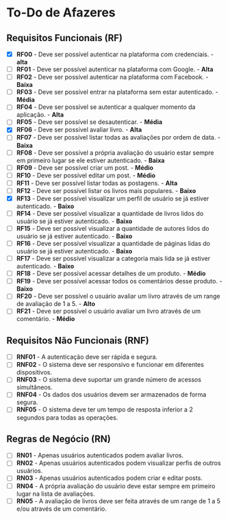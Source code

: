 # To-Do de Afazeres

## Requisitos Funcionais (RF)
- [x] **RF00** - Deve ser possível autenticar na plataforma com credenciais. - **alta**
- [ ] **RF01** - Deve ser possível autenticar na plataforma com Google. - **Alta**
- [ ] **RF02** - Deve ser possível autenticar na plataforma com Facebook. - **Baixa**
- [ ] **RF03** - Deve ser possível entrar na plataforma sem estar autenticado. - **Média**
- [ ] **RF04** - Deve ser possível se autenticar a qualquer momento da aplicação. - **Alta**
- [ ] **RF05** - Deve ser possível se desautenticar. - **Média**
- [x] **RF06** - Deve ser possível avaliar  livro. - **Alta**
- [ ] **RF07** - Deve ser possível listar todas as avaliações por ordem de data. - **Baixa**
- [ ] **RF08** - Deve ser possível a própria avaliação do usuário estar sempre em primeiro lugar se ele estiver autenticado. - **Baixa**
- [ ] **RF09** - Deve ser possível criar um post. - **Médio**
- [ ] **RF10** - Deve ser possível editar um post. - **Médio**
- [ ] **RF11** - Deve ser possível listar todas as postagens. - **Alta**
- [ ] **RF12** - Deve ser possível listar os livros mais populares. - **Baixo**
- [x] **RF13** - Deve ser possível visualizar um perfil de usuário se já estiver autenticado. - **Baixo**
- [ ] **RF14** - Deve ser possível visualizar a quantidade de livros lidos do usuário se já estiver autenticado. - **Baixo**
- [ ] **RF15** - Deve ser possível visualizar a quantidade de autores lidos do usuário se já estiver autenticado. - **Baixo**
- [ ] **RF16** - Deve ser possível visualizar a quantidade de páginas lidas do usuário se já estiver autenticado. - **Baixo**
- [ ] **RF17** - Deve ser possível visualizar a categoria mais lida se já estiver autenticado. - **Baixo**
- [ ] **RF18** - Deve ser possível acessar detalhes de um produto. - **Médio**
- [ ] **RF19** - Deve ser possível acessar todos os comentários desse produto. - **Baixo**
- [ ] **RF20** - Deve ser possível o usuário avaliar um livro através de um range de avaliação de 1 a 5. - **Alto**
- [ ] **RF21** - Deve ser possível o usuário avaliar um livro através de um comentário. - **Médio**

## Requisitos Não Funcionais (RNF)

- [ ] **RNF01** - A autenticação deve ser rápida e segura.
- [ ] **RNF02** - O sistema deve ser responsivo e funcionar em diferentes dispositivos.
- [ ] **RNF03** - O sistema deve suportar um grande número de acessos simultâneos.
- [ ] **RNF04** - Os dados dos usuários devem ser armazenados de forma segura.
- [ ] **RNF05** - O sistema deve ter um tempo de resposta inferior a 2 segundos para todas as operações.

## Regras de Negócio (RN)

- [ ] **RN01** - Apenas usuários autenticados podem avaliar livros.
- [ ] **RN02** - Apenas usuários autenticados podem visualizar perfis de outros usuários.
- [ ] **RN03** - Apenas usuários autenticados podem criar e editar posts.
- [ ] **RN04** - A própria avaliação do usuário deve estar sempre em primeiro lugar na lista de avaliações.
- [ ] **RN05** - A avaliação de livros deve ser feita através de um range de 1 a 5 e/ou através de um comentário.
